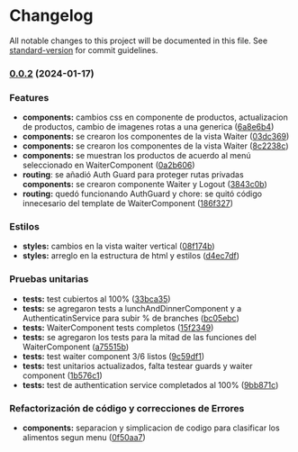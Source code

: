 # Changelog

All notable changes to this project will be documented in this file. See [standard-version](https://github.com/conventional-changelog/standard-version) for commit guidelines.

### [0.0.2](https://github.com/greysmpich/Burguer-Queen-API-Client/compare/v0.0.1...v0.0.2) (2024-01-17)


### Features

* **components:** cambios css en componente de productos, actualizacion de productos, cambio de imagenes rotas a una generica ([6a8e6b4](https://github.com/greysmpich/Burguer-Queen-API-Client/commit/6a8e6b4659bcbd04bba5a0a9f3f08ec255d32b03))
* **components:** se crearon los componentes de la vista Waiter ([03dc369](https://github.com/greysmpich/Burguer-Queen-API-Client/commit/03dc369e382f385d999a192e64bce6d524228071))
* **components:** se crearon los componentes de la vista Waiter ([8c2238c](https://github.com/greysmpich/Burguer-Queen-API-Client/commit/8c2238cce16526ac261d195d430c85a0df18e273))
* **components:** se muestran los productos de acuerdo al menú seleccionado en WaiterComponent ([0a2b606](https://github.com/greysmpich/Burguer-Queen-API-Client/commit/0a2b60643188ab60c39d8efdbb966b4c0b70c1f3))
* **routing**: se añadió Auth Guard para proteger rutas privadas **components:** se crearon componente Waiter y Logout ([3843c0b](https://github.com/greysmpich/Burguer-Queen-API-Client/commit/3843c0bd14d8c768e5bd936848b5f6c067d3f7cc))
* **routing:** quedó funcionando AuthGuard y chore: se quitó código innecesario del template de WaiterComponent ([186f327](https://github.com/greysmpich/Burguer-Queen-API-Client/commit/186f3277b14d3b9110cac3e218dc79f78be4d250))

### Estilos

* **styles:** cambios en la vista waiter vertical ([08f174b](https://github.com/greysmpich/Burguer-Queen-API-Client/commit/08f174ba6d99849f6835adae31d8670eaa901b8b))
* **styles:** arreglo en la estructura de html y estilos ([d4ec7df](https://github.com/greysmpich/Burguer-Queen-API-Client/commit/d4ec7dfcb1013de956ef19ef63cdd4f64437b131))


### Pruebas unitarias

* **tests:** test cubiertos al 100% ([33bca35](https://github.com/greysmpich/Burguer-Queen-API-Client/commit/33bca35ccab75d55edb98c1e9239df0ce9269df2)) 
* **tests:** se agregaron tests a lunchAndDinnerComponent y a AuthenticatinService para subir % de branches ([bc05ebc](https://github.com/greysmpich/Burguer-Queen-API-Client/commit/bc05ebc95e40ca2cc5ee34602ee898297fc97085)) 
* **tests:** WaiterComponent tests completos ([15f2349](https://github.com/greysmpich/Burguer-Queen-API-Client/commit/15f2349965b59e1bfd09ab8622c8bff8b5d76f56)) 
* **tests:** se agregaron los tests para la mitad de las funciones del WaiterComponent ([a75515b](https://github.com/greysmpich/Burguer-Queen-API-Client/commit/a75515b30a3aa6d78948e87f73d881d4a9a0a21a)) 
* **tests:** test waiter component 3/6 listos ([9c59df1](https://github.com/greysmpich/Burguer-Queen-API-Client/commit/9c59df1af05218d8538496f350dda51ed7e634ab))
* **tests:** test unitarios actualizados, falta testear guards y waiter component ([1b576c1](https://github.com/greysmpich/Burguer-Queen-API-Client/commit/1b576c136883a1e1d08ab4110e9f6f4ef0afd70b))
* **tests:** test de authentication service completados al 100% ([9bb871c](https://github.com/greysmpich/Burguer-Queen-API-Client/commit/9bb871ca9ab2a2299689f766268f37b7bb298460))

### Refactorización de código y correcciones de Errores

* **components:** separacion y simplicacion de codigo para clasificar los alimentos segun menu ([0f50aa7](https://github.com/greysmpich/Burguer-Queen-API-Client/commit/0f50aa717289f721efde011c04cd77577c704358))


